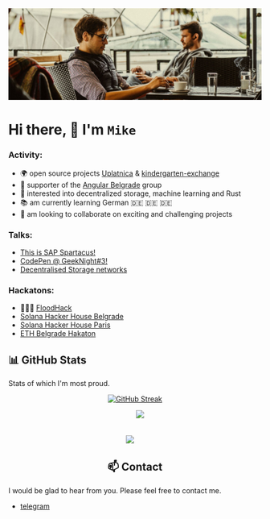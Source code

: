 <img src="./src/mvp-workshop.jpeg" />

# Hi there, 👋 I'm `Mike`

### Activity:
- 🌍 open source projects [Uplatnica](https://github.com/Code-for-Serbia/uplatnica) & [kindergarten-exchange](https://github.com/trkin/kindergarten-exchange)
- 📣 supporter of the [Angular Belgrade](https://twitter.com/angularbelgrade) group
- 🫙 interested into decentralized storage, machine learning and Rust  
- 📚 am currently learning German 🇩🇪 🇩🇪 🇩🇪
- 👯 am looking to collaborate on exciting and challenging projects

### Talks:

- [This is SAP Spartacus!](https://www.youtube.com/watch?v=0RWV5H8qKoc&t=71s)
- [CodePen @ GeekNight#3!](https://youtu.be/CNoo5XM6lhg?t=4231)
- [Decentralised Storage networks](https://drive.google.com/file/d/1su-4upieOswXP0ZZSxcblOFIulvuLCwL/view?usp=share_link)


### Hackatons:

- 🥇🥇🥇 [FloodHack](https://www.rts.rs/page/magazine/ci/story/1880/%D0%A2%D0%B5%D1%85%D0%BD%D0%BE%D0%BB%D0%BE%D0%B3%D0%B8%D1%98a/1625000/%D0%9F%D1%80%D0%BE%D0%B3%D1%80%D0%B0%D0%BC%D0%B5%D1%80%D0%B8+%D1%83+%D0%B1%D0%BE%D1%80%D0%B1%D0%B8+%D0%BF%D1%80%D0%BE%D1%82%D0%B8%D0%B2+%D0%BF%D0%BE%D0%BF%D0%BB%D0%B0%D0%B2%D0%B0.html)
- [Solana Hacker House Belgrade](https://www.youtube.com/watch?v=U5v1jLaoThQ&t=942s)
- [Solana Hacker House Paris](https://youtu.be/-t-QstA2Nng?t=6128)
- [ETH Belgrade Hakaton](https://www.loom.com/share/37ec3116acbf44b98b0835b8b5893f89)

## :bar_chart: GitHub Stats

Stats of which I'm most proud.

<div align="center">

  [![GitHub Streak](https://github-readme-streak-stats.herokuapp.com?user=itmilos&theme=merko&date_format=j%20M%5B%20Y%5D)](https://git.io/streak-stats)

  <img height="175px" src="https://github-readme-stats.vercel.app/api?username=itmilos&show_icons=true&theme=tokyonight&include_all_commits=true&count_private=true&border_radius=0&hide_border=true"/>

  <img style="margin-bottom: 50px;" height="175px" src="https://github-readme-stats.vercel.app/api/top-langs/?username=itmilos&layout=compact&langs_count=9&border_radius=0&hide_border=true&theme=tokyonight&card_width=319"/>

<div>


## :mailbox: Contact
<div align='left'>

  I would be glad to hear from you. Please feel free to contact me.

  - [telegram](https://t.me/itmnft)

<div>
